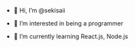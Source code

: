 - 👋 Hi, I’m @sekisaii
  
- 👀 I’m interested in being a programmer
  
- 🌱 I’m currently learning React.js, Node.js

<!---
sekisaii/sekisaii is a ✨ special ✨ repository because its `README.md` (this file) appears on your GitHub profile.
You can click the Preview link to take a look at your changes.
--->
